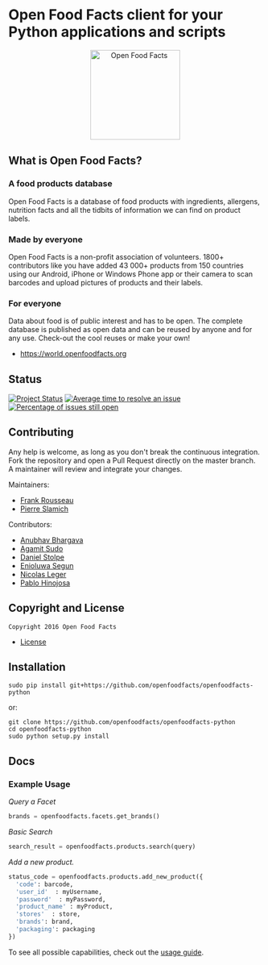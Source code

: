 # Open Food Facts client for your Python applications and scripts

<div align="center">
  <img width="178" src="https://static.openfoodfacts.org/images/misc/openfoodfacts-logo-en-178x150.png" alt="Open Food Facts"/>
</div>

## What is Open Food Facts?

### A food products database

Open Food Facts is a database of food products with ingredients, allergens, nutrition facts and all the tidbits of information we can find on product labels. 

### Made by everyone

Open Food Facts is a non-profit association of volunteers.
1800+ contributors like you have added 43 000+ products from 150 countries using our Android, iPhone or Windows Phone app or their camera to scan barcodes and upload pictures of products and their labels.

### For everyone

Data about food is of public interest and has to be open. The complete database is published as open data and can be reused by anyone and for any use. Check-out the cool reuses or make your own!
- <https://world.openfoodfacts.org>

## Status

[![Project Status](http://opensource.box.com/badges/active.svg)](http://opensource.box.com/badges)
[![Average time to resolve an issue](http://isitmaintained.com/badge/resolution/openfoodfacts/openfoodfacts-python.svg)](http://isitmaintained.com/project/openfoodfacts/openfoodfacts-python.svg "Average time to resolve an issue")
[![Percentage of issues still open](http://isitmaintained.com/badge/open/openfoodfacts/openfoodfacts-python.svg)](http://isitmaintained.com/project/openfoodfacts/openfoodfacts-python.svg "Percentage of issues still open")

## Contributing

Any help is welcome, as long as you don't break the continuous integration.
Fork the repository and open a Pull Request directly on the master branch. 
A maintainer will review and integrate your changes.

Maintainers:

- [Frank Rousseau](https://github.com/frankrousseau)
- [Pierre Slamich](https://github.com/teolemon)

Contributors:

- [Anubhav Bhargava](https://github.com/Anubhav-Bhargava)
- [Agamit Sudo](https://github.com/agamitsudo)
- [Daniel Stolpe](https://github.com/numberpi)
- [Enioluwa Segun](https://github.com/enioluwa23)
- [Nicolas Leger](https://github.com/nicolasleger)
- [Pablo Hinojosa](https://github.com/Pablohn26)

## Copyright and License

    Copyright 2016 Open Food Facts

- [License](./LICENSE)

## Installation

    sudo pip install git+https://github.com/openfoodfacts/openfoodfacts-python

or:

    git clone https://github.com/openfoodfacts/openfoodfacts-python
    cd openfoodfacts-python
    sudo python setup.py install

## Docs

### Example Usage

*Query a Facet*

```python
brands = openfoodfacts.facets.get_brands()
```

*Basic Search*

```python
search_result = openfoodfacts.products.search(query)
```

*Add a new product.*

```python
status_code = openfoodfacts.products.add_new_product({
  'code': barcode,
  'user_id'  : myUsername,
  'password'  : myPassword,
  'product_name' : myProduct,
  'stores'  : store,
  'brands': brand,
  'packaging': packaging
})
```

To see all possible capabilities, check out the [usage guide](./docs/Usage.md).

